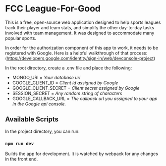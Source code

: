 # FCC League-For-Good

This is a free, open-source web application designed to help sports leagues track their player and team stats, and simplify the other day-to-day tasks involved with team management. It was designed to accommodate many popular sports.

In order for the authorization component of this app to work, it needs to be registered with Google. Here is a helpful walkthrough of that process: (https://developers.google.com/identity/sign-in/web/devconsole-project)

In the root directory, create a .env file and place the following: 
- MONGO_URI = *Your database uri* 
- GOOGLE_CLIENT_ID = *Client id assigned by Google* 
- GOOGLE_CLIENT_SECRET = *Client secret assigned by Google*
- SESSION_SECRET = *Any random string of characters*
- GOOGLE_CALLBACK_URL = *The callback url you assigned to your app in the Google api console.*

## Available Scripts

In the project directory, you can run:

### `npm run dev`

Builds the app for development. It is watched by webpack for any changes in the front end.